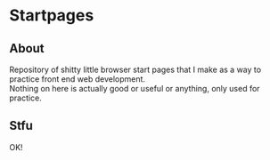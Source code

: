 # Startpages
## About
Repository of shitty little browser start pages that I make as a way to
practice front end web development.\
Nothing on here is actually good or useful or anything, only used for
practice.
## Stfu
OK!
